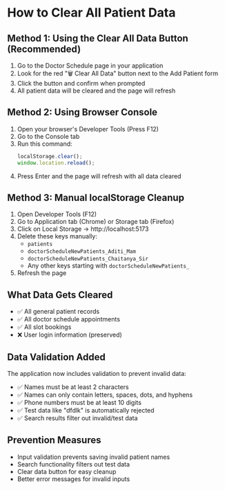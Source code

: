 # How to Clear All Patient Data

## Method 1: Using the Clear All Data Button (Recommended)
1. Go to the Doctor Schedule page in your application
2. Look for the red "🗑️ Clear All Data" button next to the Add Patient form
3. Click the button and confirm when prompted
4. All patient data will be cleared and the page will refresh

## Method 2: Using Browser Console
1. Open your browser's Developer Tools (Press F12)
2. Go to the Console tab
3. Run this command:
   ```javascript
   localStorage.clear(); 
   window.location.reload();
   ```
4. Press Enter and the page will refresh with all data cleared

## Method 3: Manual localStorage Cleanup
1. Open Developer Tools (F12)
2. Go to Application tab (Chrome) or Storage tab (Firefox)
3. Click on Local Storage → http://localhost:5173
4. Delete these keys manually:
   - `patients`
   - `doctorScheduleNewPatients_Aditi_Mam`
   - `doctorScheduleNewPatients_Chaitanya_Sir`
   - Any other keys starting with `doctorScheduleNewPatients_`
5. Refresh the page

## What Data Gets Cleared
- ✅ All general patient records
- ✅ All doctor schedule appointments
- ✅ All slot bookings
- ❌ User login information (preserved)

## Data Validation Added
The application now includes validation to prevent invalid data:
- ✅ Names must be at least 2 characters
- ✅ Names can only contain letters, spaces, dots, and hyphens
- ✅ Phone numbers must be at least 10 digits
- ✅ Test data like "dfdlk" is automatically rejected
- ✅ Search results filter out invalid/test data

## Prevention Measures
- Input validation prevents saving invalid patient names
- Search functionality filters out test data
- Clear data button for easy cleanup
- Better error messages for invalid inputs
